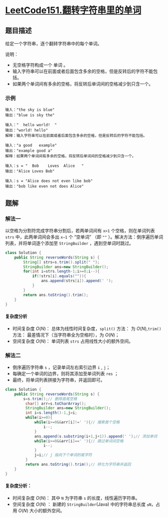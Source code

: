 # [LeetCode151.翻转字符串里的单词](https://leetcode-cn.com/problems/reverse-words-in-a-string/)
## 题目描述
给定一个字符串，逐个翻转字符串中的每个单词。

说明：

- 无空格字符构成一个 单词 。
- 输入字符串可以在前面或者后面包含多余的空格，但是反转后的字符不能包括。
- 如果两个单词间有多余的空格，将反转后单词间的空格减少到只含一个。

### 示例
```
输入："the sky is blue"
输出："blue is sky the"
```
```
输入："  hello world!  "
输出："world! hello"
解释：输入字符串可以在前面或者后面包含多余的空格，但是反转后的字符不能包括。
```
```
输入："a good   example"
输出："example good a"
解释：如果两个单词间有多余的空格，将反转后单词间的空格减少到只含一个。
```
```
输入：s = "  Bob    Loves  Alice   "
输出："Alice Loves Bob"
```
```
输入：s = "Alice does not even like bob"
输出："bob like even not does Alice"
```
## 题解
### 解法一
以空格为分割符完成字符串分割后，若两单词间有 `x>1` 个空格，则在单词列表 `strs` 中，此两单词间会多出 `x−1` 个 “空单词” （即 `""` ）。解决方法：倒序遍历单词列表，并将单词逐个添加至 `StringBuilder` ，遇到空单词时跳过。

```java
class Solution {
    public String reverseWords(String s) {
        String[] strs=s.trim().split(" ");
        StringBuilder ans=new StringBuilder();
        for(int i=strs.length-1;i>=0;i--){
            if(!strs[i].equals("")){
                ans.append(strs[i]).append(' ');
            }
        }
        return ans.toString().trim();
    }
}
```
#### 复杂度分析
- 时间复杂度 $O(N)$： 总体为线性时间复杂度，`split()` 方法： 为 $O(N)$,`trim()`方法： 最差情况下（当字符串全为空格时），为 $O(N)$；
- 空间复杂度 $O(N)$： 单词列表 `strs` 占用线性大小的额外空间。
### 解法二
- 倒序遍历字符串 `s` ，记录单词左右索引边界 `i` , `j`；
- 每确定一个单词的边界，则将其添加至单词列表 `res` ；
- 最终，将单词列表拼接为字符串，并返回即可。

```java
class Solution {
    public String reverseWords(String s) {
        s=s.trim();// 删除首尾空格
         char[] arr=s.toCharArray();
         StringBuilder ans=new StringBuilder();
         int i=s.length()-1,j=i;
         while(i>=0){
             while(i>=0&&arr[i]!=' '){// 搜索首个空格
                 i--;
             }
             ans.append(s.substring(i+1,j+1)).append(' ');// 添加单词
             while(i>=0&&arr[i]==' '){// 跳过单词间空格
                 i--;
             }
             j=i;// j 指向下个单词的尾字符
         }
         return ans.toString().trim();// 转化为字符串并返回
    }
}
```
#### 复杂度分析：
- 时间复杂度 $O(N)$： 其中 `N` 为字符串 `s` 的长度，线性遍历字符串。
- 空间复杂度 $O(N)$ ： 新建的 `StringBuilder`(Java) 中的字符串总长度 `≤N`，占用 $O(N)$ 大小的额外空间。